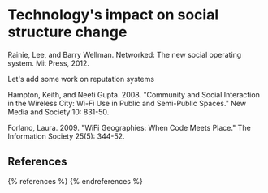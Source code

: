 Technology's impact on social structure change
==============================================

Rainie, Lee, and Barry Wellman. Networked: The new social operating system. Mit Press, 2012.

Let's add some work on reputation systems

Hampton, Keith, and Neeti Gupta. 2008. "Community and Social Interaction in the Wireless City: Wi-Fi Use in Public and Semi-Public Spaces." New Media and Society 10: 831-50.

Forlano, Laura. 2009. "WiFi Geographies: When Code Meets Place." The Information Society 25(5): 344-52.

References
----------

{% references %} {% endreferences %}
